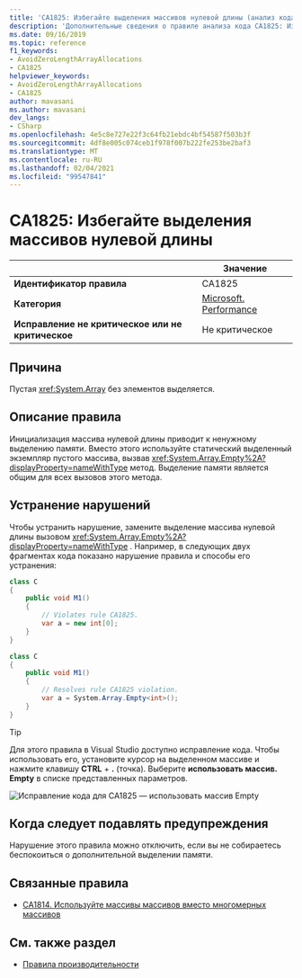 ```yaml
---
title: 'CA1825: Избегайте выделения массивов нулевой длины (анализ кода)'
description: 'Дополнительные сведения о правиле анализа кода CA1825: Избегайте выделения массивов нулевой длины.'
ms.date: 09/16/2019
ms.topic: reference
f1_keywords:
- AvoidZeroLengthArrayAllocations
- CA1825
helpviewer_keywords:
- AvoidZeroLengthArrayAllocations
- CA1825
author: mavasani
ms.author: mavasani
dev_langs:
- CSharp
ms.openlocfilehash: 4e5c8e727e22f3c64fb21ebdc4bf54587f503b3f
ms.sourcegitcommit: 4df8e005c074ceb1f978f007b222fe253be2baf3
ms.translationtype: MT
ms.contentlocale: ru-RU
ms.lasthandoff: 02/04/2021
ms.locfileid: "99547841"
---
```

# <a name="ca1825-avoid-zero-length-array-allocations"></a>CA1825: Избегайте выделения массивов нулевой длины

| | Значение |
|-|-|
| **Идентификатор правила** |CA1825|
| **Категория** |[Microsoft. Performance](performance-warnings.md)|
| **Исправление не критическое или не критическое** |Не критическое|

## <a name="cause"></a>Причина

Пустая <xref:System.Array> без элементов выделяется.

## <a name="rule-description"></a>Описание правила

Инициализация массива нулевой длины приводит к ненужному выделению памяти. Вместо этого используйте статический выделенный экземпляр пустого массива, вызвав <xref:System.Array.Empty%2A?displayProperty=nameWithType> метод. Выделение памяти является общим для всех вызовов этого метода.

## <a name="how-to-fix-violations"></a>Устранение нарушений

Чтобы устранить нарушение, замените выделение массива нулевой длины вызовом <xref:System.Array.Empty%2A?displayProperty=nameWithType> . Например, в следующих двух фрагментах кода показано нарушение правила и способы его устранения:

```csharp
class C
{
    public void M1()
    {
        // Violates rule CA1825.
        var a = new int[0];
    }
}
```

```csharp
class C
{
    public void M1()
    {
        // Resolves rule CA1825 violation.
        var a = System.Array.Empty<int>();
    }
}
```

> [!TIP]
> Для этого правила в Visual Studio доступно исправление кода. Чтобы использовать его, установите курсор на выделенном массиве и нажмите клавишу **CTRL** + **.** (точка). Выберите **использовать массив. Empty** в списке представленных параметров.
>
> ![Исправление кода для CA1825 — использовать массив Empty](media/ca1825-codefix.png)

## <a name="when-to-suppress-warnings"></a>Когда следует подавлять предупреждения

Нарушение этого правила можно отключить, если вы не собираетесь беспокоиться о дополнительной выделении памяти.

## <a name="related-rules"></a>Связанные правила

- [CA1814. Используйте массивы массивов вместо многомерных массивов](ca1814.md)

## <a name="see-also"></a>См. также раздел

- [Правила производительности](performance-warnings.md)

